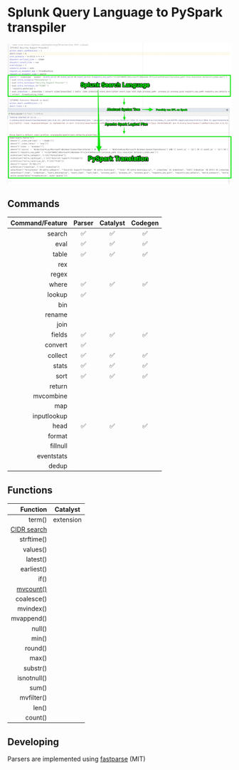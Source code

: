 # Splunk Query Language to PySpark transpiler

![.](spark-spl.png)

## Commands

| Command/Feature | Parser | Catalyst | Codegen |
| ---: | :---: | :---: | :---: |
| search | ✅ | ✅ | ✅ |
| eval | ✅ | ✅ | ✅ |
| table | ✅ | ✅ | ✅ |
| rex |  |  |  |
| regex |  |  |  |
| where | ✅ | ✅ | ✅ |
| lookup | ✅ |  |  |
| bin |  |  |  |
| rename |  |  |  |
| join |  |  |  |
| fields | ✅ | ✅ | ✅ |
| convert | ✅ |  |  |
| collect | ✅ | ✅ | ✅ |
| stats | ✅ | ✅ | ✅ |
| sort | ✅ | ✅ | ✅ |
| return |  |  |  |
| mvcombine |  |  |  |
| map |  |  |  |
| inputlookup |  |  |  |
| head | ✅ | ✅ | ✅ |
| format |  |  |  |
| fillnull |  |  |  |
| eventstats |  |  |  |
| dedup |  |  |  |
 
## Functions

| Function | Catalyst |
| ---: | :---: |
| term() | extension |
| [CIDR search](https://docs.splunk.com/Documentation/Splunk/8.2.2/SearchReference/ConditionalFunctions#cidrmatch.28.22X.22.2CY.29) |  |  |  |
| strftime() |  |
| values() |  |
| latest() |  |
| earliest() |  |
| if() |  |
| [mvcount()](https://docs.splunk.com/Documentation/SplunkCloud/8.2.2106/SearchReference/MultivalueEvalFunctions#mvcount.28MVFIELD.29) |  |
| coalesce() |  |
| mvindex() |  |
| mvappend() |  |
| null() |  |
| min() |  |
| round() |  |
| max() |  |
| substr() |  |
| isnotnull() |  |
| sum() |  |
| mvfilter() |  |
| len() |  |
| count() |  |

## Developing 

Parsers are implemented using [fastparse](https://github.com/com-lihaoyi/fastparse) (MIT)